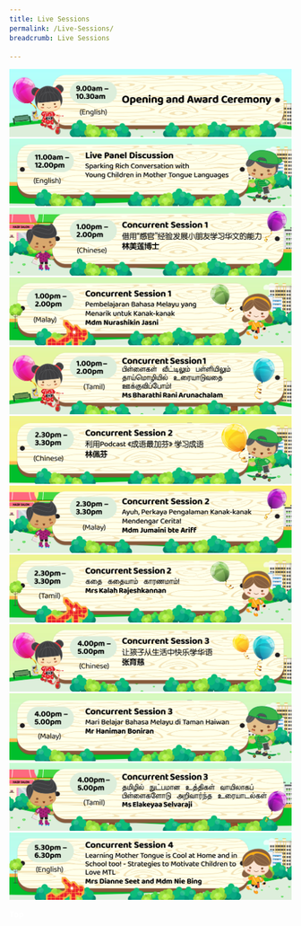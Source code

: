 ```yaml
---
title: Live Sessions
permalink: /Live-Sessions/
breadcrumb: Live Sessions

---
```

<!-- Global site tag (gtag.js) - Google Ads: 726049306 -->
<script async src="https://www.googletagmanager.com/gtag/js?id=AW-726049306"></script>
<script>
  window.dataLayer = window.dataLayer || [];
  function gtag(){dataLayer.push(arguments);}
  gtag('js', new Date());
  gtag('config', 'AW-726049306');
</script>
 <a href="/opening-ceremony/"><img src="/images/2021-08-23_MTLS Programme Banner-01.jpg"></a>
<br/>
<a href="/eng/panel-discussion/"><img src="/images/2021-08-23_MTLS-Programme-Banner-02.jpg"></a>
<br/>
<a href="/test/林美莲博士/"><img src="/images/2021-08-23_MTLS-Programme-Banner-03.jpg"></a>
<br/>
<a href="/ml/mdm-nurashikin-jasni/"><img src="/images/2021-08-23_MTLS-Programme-Banner-04.jpg"></a>
<br/>
<a href="/tl/ms-bharathi-rani-arunachalam/"><img src="/images/2021-08-23_MTLS-Programme-Banner-05.jpg"></a>
<br/>
<a href="/test/林佩芬/"><img src="/images/2021-08-23_MTLS-Programme-Banner-06.jpg"></a>
<br/>
<a href="/ml/mdm-jumaini-bte-ariff/"><img src="/images/2021-08-23_MTLS-Programme-Banner-07.jpg"></a>
<br/>
<a href="/tl/mrs-kalah-rajeshkannan/"><img src="/images/2021-08-23_MTLS-Programme-Banner-08.jpg"></a>
<br/>
<a href="/test/张育慈/"><img src="/images/2021-08-23_MTLS-Programme-Banner-09.jpg"></a>
<br/>
<a href="/ml/mr-haniman-boniran/"><img src="/images/2021-08-23_MTLS-Programme-Banner-10.jpg"></a>
<br/>
<a href="/tl/ms-elakeyaa-selvaraji/"><img src="/images/2021-08-23_MTLS-Programme-Banner-11.jpg"></a>
<br/>
 <a href="/eng/Mrs-Dianne-Seet-And-Mdm-Nie-Bing/"><img src="/images/2021-08-23_MTLS-Programme-Banner-12.jpg"></a>
<br/>
  <div class="btntop"><a href="#top" style="text-decoration:none;"><span style="color:white"><b>Top</b></span></a></div>


